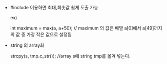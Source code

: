 - #include <algorithm> 이용하면 최대,최솟값 쉽게 도출 가능
  
  ex)
  
  int maximum = max(a, a+50);
  // maximum 의 값은 배열 a[0]에서 a[49]까지의 값 중 가장 작은 값으로 설정됨

  
  
  
- string 의 array화
  
  	strcpy(s, tmp.c_str()); //array s에 string tmp를 옮겨 넣는다.
